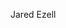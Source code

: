 Jared Ezell

<!---
bingoof/bingoof is a ✨ special ✨ repository because its `README.md` (this file) appears on your GitHub profile.
You can click the Preview link to take a look at your changes.
--->
